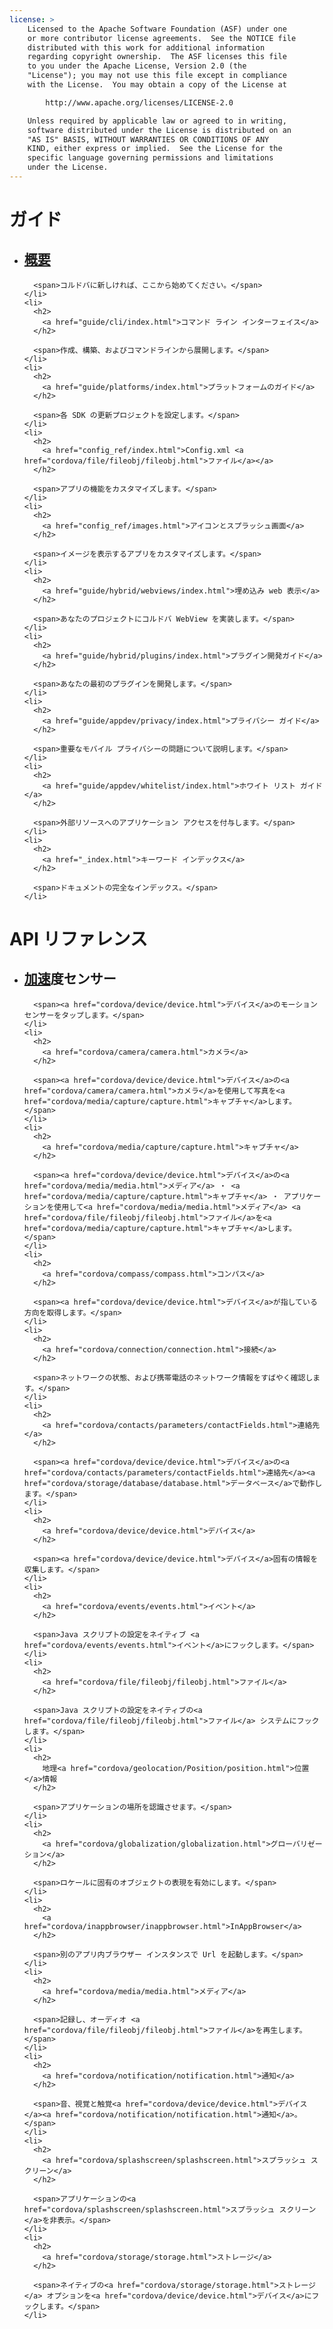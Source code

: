 ```yaml
---
license: >
    Licensed to the Apache Software Foundation (ASF) under one
    or more contributor license agreements.  See the NOTICE file
    distributed with this work for additional information
    regarding copyright ownership.  The ASF licenses this file
    to you under the Apache License, Version 2.0 (the
    "License"); you may not use this file except in compliance
    with the License.  You may obtain a copy of the License at

        http://www.apache.org/licenses/LICENSE-2.0

    Unless required by applicable law or agreed to in writing,
    software distributed under the License is distributed on an
    "AS IS" BASIS, WITHOUT WARRANTIES OR CONDITIONS OF ANY
    KIND, either express or implied.  See the License for the
    specific language governing permissions and limitations
    under the License.
---
```


<div id="home">
  <h1>
    ガイド
  </h1>
  
  <ul>
    <li>
      <h2>
        <a href="guide/overview/index.html">概要</a>
      </h2>
      
      <span>コルドバに新しければ、ここから始めてください。</span>
    </li>
    <li>
      <h2>
        <a href="guide/cli/index.html">コマンド ライン インターフェイス</a>
      </h2>
      
      <span>作成、構築、およびコマンドラインから展開します。</span>
    </li>
    <li>
      <h2>
        <a href="guide/platforms/index.html">プラットフォームのガイド</a>
      </h2>
      
      <span>各 SDK の更新プロジェクトを設定します。</span>
    </li>
    <li>
      <h2>
        <a href="config_ref/index.html">Config.xml <a href="cordova/file/fileobj/fileobj.html">ファイル</a></a>
      </h2>
      
      <span>アプリの機能をカスタマイズします。</span>
    </li>
    <li>
      <h2>
        <a href="config_ref/images.html">アイコンとスプラッシュ画面</a>
      </h2>
      
      <span>イメージを表示するアプリをカスタマイズします。</span>
    </li>
    <li>
      <h2>
        <a href="guide/hybrid/webviews/index.html">埋め込み web 表示</a>
      </h2>
      
      <span>あなたのプロジェクトにコルドバ WebView を実装します。</span>
    </li>
    <li>
      <h2>
        <a href="guide/hybrid/plugins/index.html">プラグイン開発ガイド</a>
      </h2>
      
      <span>あなたの最初のプラグインを開発します。</span>
    </li>
    <li>
      <h2>
        <a href="guide/appdev/privacy/index.html">プライバシー ガイド</a>
      </h2>
      
      <span>重要なモバイル プライバシーの問題について説明します。</span>
    </li>
    <li>
      <h2>
        <a href="guide/appdev/whitelist/index.html">ホワイト リスト ガイド</a>
      </h2>
      
      <span>外部リソースへのアプリケーション アクセスを付与します。</span>
    </li>
    <li>
      <h2>
        <a href="_index.html">キーワード インデックス</a>
      </h2>
      
      <span>ドキュメントの完全なインデックス。</span>
    </li>
  </ul>
  
  <h1>
    API リファレンス
  </h1>
  
  <ul>
    <li>
      <h2>
        <a href="cordova/accelerometer/accelerometer.html"><a href="cordova/accelerometer/acceleration/acceleration.html">加速</a>度センサー</a>
      </h2>
      
      <span><a href="cordova/device/device.html">デバイス</a>のモーション センサーをタップします。</span>
    </li>
    <li>
      <h2>
        <a href="cordova/camera/camera.html">カメラ</a>
      </h2>
      
      <span><a href="cordova/device/device.html">デバイス</a>の<a href="cordova/camera/camera.html">カメラ</a>を使用して写真を<a href="cordova/media/capture/capture.html">キャプチャ</a>します。</span>
    </li>
    <li>
      <h2>
        <a href="cordova/media/capture/capture.html">キャプチャ</a>
      </h2>
      
      <span><a href="cordova/device/device.html">デバイス</a>の<a href="cordova/media/media.html">メディア</a> ・ <a href="cordova/media/capture/capture.html">キャプチャ</a> ・ アプリケーションを使用して<a href="cordova/media/media.html">メディア</a> <a href="cordova/file/fileobj/fileobj.html">ファイル</a>を<a href="cordova/media/capture/capture.html">キャプチャ</a>します。</span>
    </li>
    <li>
      <h2>
        <a href="cordova/compass/compass.html">コンパス</a>
      </h2>
      
      <span><a href="cordova/device/device.html">デバイス</a>が指している方向を取得します。</span>
    </li>
    <li>
      <h2>
        <a href="cordova/connection/connection.html">接続</a>
      </h2>
      
      <span>ネットワークの状態、および携帯電話のネットワーク情報をすばやく確認します。</span>
    </li>
    <li>
      <h2>
        <a href="cordova/contacts/parameters/contactFields.html">連絡先</a>
      </h2>
      
      <span><a href="cordova/device/device.html">デバイス</a>の<a href="cordova/contacts/parameters/contactFields.html">連絡先</a><a href="cordova/storage/database/database.html">データベース</a>で動作します。</span>
    </li>
    <li>
      <h2>
        <a href="cordova/device/device.html">デバイス</a>
      </h2>
      
      <span><a href="cordova/device/device.html">デバイス</a>固有の情報を収集します。</span>
    </li>
    <li>
      <h2>
        <a href="cordova/events/events.html">イベント</a>
      </h2>
      
      <span>Java スクリプトの設定をネイティブ <a href="cordova/events/events.html">イベント</a>にフックします。</span>
    </li>
    <li>
      <h2>
        <a href="cordova/file/fileobj/fileobj.html">ファイル</a>
      </h2>
      
      <span>Java スクリプトの設定をネイティブの<a href="cordova/file/fileobj/fileobj.html">ファイル</a> システムにフックします。</span>
    </li>
    <li>
      <h2>
        地理<a href="cordova/geolocation/Position/position.html">位置</a>情報
      </h2>
      
      <span>アプリケーションの場所を認識させます。</span>
    </li>
    <li>
      <h2>
        <a href="cordova/globalization/globalization.html">グローバリゼーション</a>
      </h2>
      
      <span>ロケールに固有のオブジェクトの表現を有効にします。</span>
    </li>
    <li>
      <h2>
        <a href="cordova/inappbrowser/inappbrowser.html">InAppBrowser</a>
      </h2>
      
      <span>別のアプリ内ブラウザー インスタンスで Url を起動します。</span>
    </li>
    <li>
      <h2>
        <a href="cordova/media/media.html">メディア</a>
      </h2>
      
      <span>記録し、オーディオ <a href="cordova/file/fileobj/fileobj.html">ファイル</a>を再生します。</span>
    </li>
    <li>
      <h2>
        <a href="cordova/notification/notification.html">通知</a>
      </h2>
      
      <span>音、視覚と触覚<a href="cordova/device/device.html">デバイス</a><a href="cordova/notification/notification.html">通知</a>。</span>
    </li>
    <li>
      <h2>
        <a href="cordova/splashscreen/splashscreen.html">スプラッシュ スクリーン</a>
      </h2>
      
      <span>アプリケーションの<a href="cordova/splashscreen/splashscreen.html">スプラッシュ スクリーン</a>を非表示。</span>
    </li>
    <li>
      <h2>
        <a href="cordova/storage/storage.html">ストレージ</a>
      </h2>
      
      <span>ネイティブの<a href="cordova/storage/storage.html">ストレージ</a> オプションを<a href="cordova/device/device.html">デバイス</a>にフックします。</span>
    </li>
  </ul>
</div>